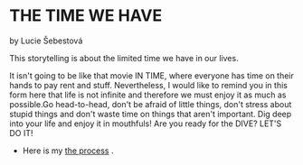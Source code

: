 # THE TIME WE HAVE
by Lucie Šebestová

This storytelling is about the limited time we have in our lives. 

It isn't going to be like that movie IN TIME, where everyone has time on their hands to pay rent and stuff.
Nevertheless, I would like to remind you in this form here that life is not infinite and therefore we must enjoy it as much as possible.Go head-to-head, don't be afraid of little things, don't stress about stupid things and don't waste time on things that aren't important.
Dig deep into your life and enjoy it in mouthfuls!
Are you ready for the DIVE?
LET'S DO IT!

- Here is my [the process](process.md) .

<!-- Content goes here… -->
<!-- A stand-alone version your talk/presentation, written as an article with images, links, etc. -->
<!-- For example: https://breakyourdesignsystem.com -->
